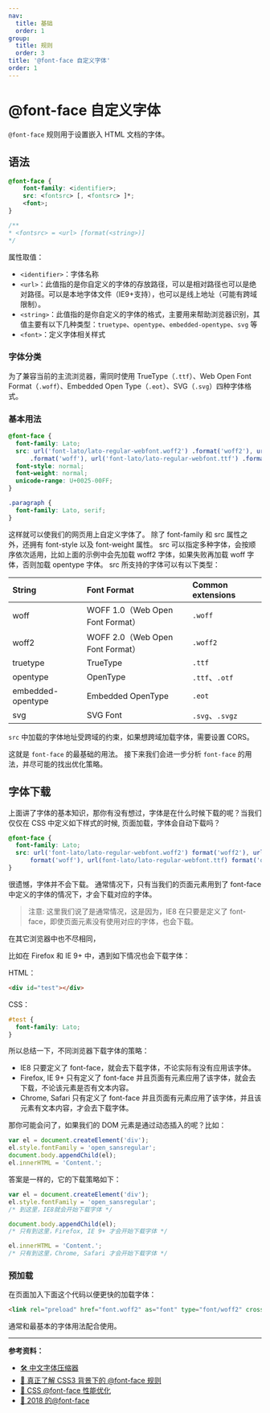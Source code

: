 ```yaml
---
nav:
  title: 基础
  order: 1
group:
  title: 规则
  order: 3
title: '@font-face 自定义字体'
order: 1
---
```


# @font-face 自定义字体

`@font-face` 规则用于设置嵌入 HTML 文档的字体。

## 语法

```css
@font-face {
    font-family: <identifier>;
    src: <fontsrc> [, <fontsrc> ]*;
    <font>;
}

/**
* <fontsrc> = <url> [format(<string>)]
*/
```

属性取值：

- `<identifier>`：字体名称
- `<url>`：此值指的是你自定义的字体的存放路径，可以是相对路径也可以是绝对路径。可以是本地字体文件（IE9+支持），也可以是线上地址（可能有跨域限制）。
- `<string>`：此值指的是你自定义的字体的格式，主要用来帮助浏览器识别，其值主要有以下几种类型：`truetype`、`opentype`、`embedded-opentype`、`svg` 等
- `<font>`：定义字体相关样式

### 字体分类

为了兼容当前的主流浏览器，需同时使用 TrueType（`.ttf`）、Web Open Font Format（`.woff`）、Embedded Open Type（`.eot`）、SVG（`.svg`）四种字体格式。

### 基本用法

```css
@font-face {
  font-family: Lato;
  src: url('font-lato/lato-regular-webfont.woff2') .format('woff2'), url('font-lato/lato-regular-webfont.woff')
      .format('woff'), url('font-lato/lato-regular-webfont.ttf') .format('opentype');
  font-style: normal;
  font-weight: normal;
  unicode-range: U+0025-00FF;
}

.paragraph {
  font-family: Lato, serif;
}
```

这样就可以使我们的网页用上自定义字体了。 除了 font-family 和 src 属性之外，还拥有 font-style 以及 font-weight 属性。 src 可以指定多种字体，会按顺序依次适用，比如上面的示例中会先加载 woff2 字体，如果失败再加载 woff 字体，否则加载 opentype 字体。 src 所支持的字体可以有以下类型：

| String            | Font Format                      | Common extensions |
| :---------------- | :------------------------------- | :---------------- |
| woff              | WOFF 1.0（Web Open Font Format） | `.woff`           |
| woff2             | WOFF 2.0（Web Open Font Format） | `.woff2`          |
| truetype          | TrueType                         | `.ttf`            |
| opentype          | OpenType                         | `.ttf`、`.otf`    |
| embedded-opentype | Embedded OpenType                | `.eot`            |
| svg               | SVG Font                         | `.svg`、`.svgz`   |

`src` 中加载的字体地址受跨域的约束，如果想跨域加载字体，需要设置 CORS。

这就是 `font-face` 的最基础的用法。 接下来我们会进一步分析 `font-face` 的用法，并尽可能的找出优化策略。

## 字体下载

上面讲了字体的基本知识，那你有没有想过，字体是在什么时候下载的呢？当我们仅仅在 CSS 中定义如下样式的时候, 页面加载，字体会自动下载吗？

```css
@font-face {
  font-family: Lato;
  src: url('font-lato/lato-regular-webfont.woff2') format('woff2'), url('font-lato/lato-regular-webfont.woff')
      format('woff'), url(font-lato/lato-regular-webfont.ttf) format('opentype');
}
```

很遗憾，字体并不会下载。 通常情况下，只有当我们的页面元素用到了 font-face 中定义的字体的情况下，才会下载对应的字体。

> 注意: 这里我们说了是通常情况，这是因为，IE8 在只要是定义了 font-face，即使页面元素没有使用对应的字体，也会下载。

在其它浏览器中也不尽相同，

比如在 Firefox 和 IE 9+ 中，遇到如下情况也会下载字体：

HTML：

```html
<div id="test"></div>
```

CSS：

```css
#test {
  font-family: Lato;
}
```

所以总结一下，不同浏览器下载字体的策略：

- IE8 只要定义了 font-face，就会去下载字体，不论实际有没有应用该字体。
- Firefox, IE 9+ 只有定义了 font-face 并且页面有元素应用了该字体，就会去下载，不论该元素是否有文本内容。
- Chrome, Safari 只有定义了 font-face 并且页面有元素应用了该字体，并且该元素有文本内容，才会去下载字体。

那你可能会问了，如果我们的 DOM 元素是通过动态插入的呢？比如：

```js
var el = document.createElement('div');
el.style.fontFamily = 'open_sansregular';
document.body.appendChild(el);
el.innerHTML = 'Content.';
```

答案是一样的，它的下载策略如下：

```js
var el = document.createElement('div');
el.style.fontFamily = 'open_sansregular';
/* 到这里，IE8就会开始下载字体 */

document.body.appendChild(el);
/* 只有到这里，Firefox, IE 9+ 才会开始下载字体 */

el.innerHTML = 'Content.';
/* 只有到这里，Chrome, Safari 才会开始下载字体 */
```

### 预加载

在页面加入下面这个代码以便更快的加载字体：

```html
<link rel="preload" href="font.woff2" as="font" type="font/woff2" crossorigin />
```

通常和最基本的字体用法配合使用。

---

**参考资料：**

- [🛠 中文字体压缩器](https://www.font-spider.org/)
- [📝 真正了解 CSS3 背景下的 @font-face 规则](https://www.zhangxinxu.com/wordpress/2017/03/css3-font-face-src-local/)
- [📝 CSS @font-face 性能优化](https://juejin.im/post/6844903790580072462)
- [📝 2018 的@font-face](https://juejin.im/entry/5b8611f0e51d4538a108c11a)
